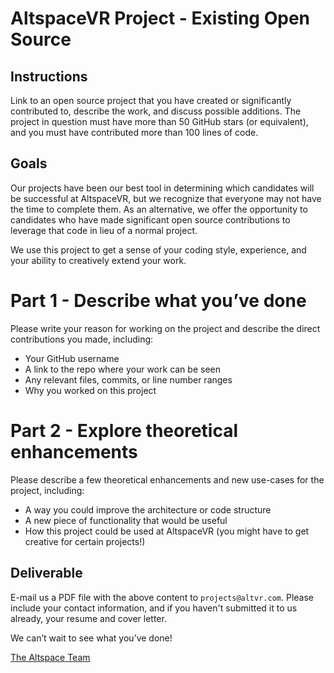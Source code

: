# AltspaceVR Project - Existing Open Source

## Instructions

Link to an open source project that you have created or significantly contributed to, describe the work, and discuss possible additions. The project in question must have more than 50 GitHub stars (or equivalent), and you must have contributed more than 100 lines of code.

## Goals

Our projects have been our best tool in determining which candidates will be successful at AltspaceVR, but we recognize that everyone may not have the time to complete them. As an alternative, we offer the opportunity to candidates who have made significant open source contributions to leverage that code in lieu of a normal project.

We use this project to get a sense of your coding style, experience, and your ability to creatively extend your work.

# Part 1 - Describe what you’ve done

Please write your reason for working on the project and describe the direct contributions you made, including:
- Your GitHub username
- A link to the repo where your work can be seen
- Any relevant files, commits, or line number ranges
- Why you worked on this project

# Part 2 - Explore theoretical enhancements

Please describe a few theoretical enhancements and new use-cases for the project, including:
- A way you could improve the architecture or code structure
- A new piece of functionality that would be useful
- How this project could be used at AltspaceVR (you might have to get creative for certain projects!)

## Deliverable

E-mail us a PDF file with the above content to `projects@altvr.com`. Please include your contact information, and if you haven't submitted it to us already, your resume and cover letter. 

We can’t wait to see what you’ve done!
    
[The Altspace Team](http://altvr.com/team/)
